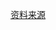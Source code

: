 [资料来源](https://xiedaimala.com/courses/24f54465-854f-4de7-9808-72a0bf5b3181/tasks/11ad5683-7e18-4883-879d-8425e6a6ceb7)
